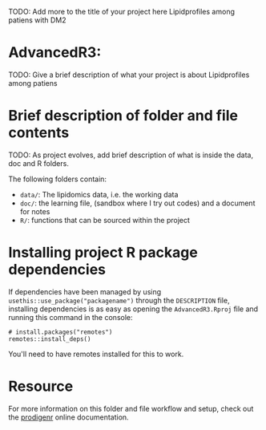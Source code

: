 TODO: Add more to the title of your project here Lipidprofiles among
patiens with DM2

# AdvancedR3:

TODO: Give a brief description of what your project is about
Lipidprofiles among patiens

# Brief description of folder and file contents

TODO: As project evolves, add brief description of what is inside the
data, doc and R folders.

The following folders contain:

-   `data/`: The lipidomics data, i.e. the working data
-   `doc/`: the learning file, (sandbox where I try out codes) and a
    document for notes
-   `R/`: functions that can be sourced within the project

# Installing project R package dependencies

If dependencies have been managed by using
`usethis::use_package("packagename")` through the `DESCRIPTION` file,
installing dependencies is as easy as opening the `AdvancedR3.Rproj`
file and running this command in the console:

```         
# install.packages("remotes")
remotes::install_deps()
```

You'll need to have remotes installed for this to work.

# Resource

For more information on this folder and file workflow and setup, check
out the [prodigenr](https://rostools.github.io/prodigenr) online
documentation.
